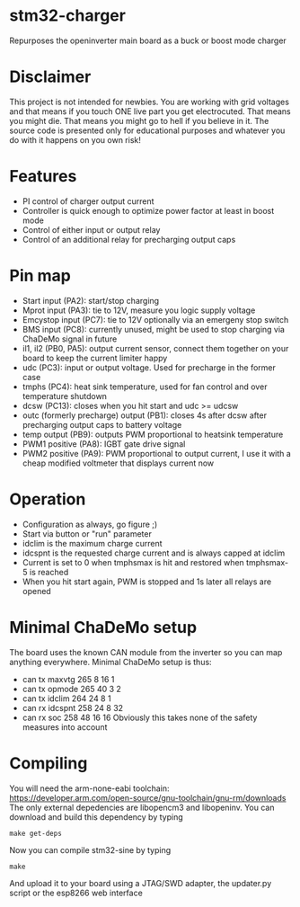 # stm32-charger
Repurposes the openinverter main board as a buck or boost mode charger

# Disclaimer
This project is not intended for newbies. You are working with grid voltages and that means if you touch ONE live part you get electrocuted. That means you might die. That means you might go to hell if you believe in it. The source code is presented only for educational purposes and whatever you do with it happens on you own risk!

# Features
- PI control of charger output current
- Controller is quick enough to optimize power factor at least in boost mode
- Control of either input or output relay
- Control of an additional relay for precharging output caps

# Pin map
- Start input (PA2): start/stop charging
- Mprot input (PA3): tie to 12V, measure you logic supply voltage
- Emcystop input (PC7): tie to 12V optionally via an emergeny stop switch
- BMS input (PC8): currently unused, might be used to stop charging via ChaDeMo signal in future
- il1, il2 (PB0, PA5): output current sensor, connect them together on your board to keep the current limiter happy
- udc (PC3): input or output voltage. Used for precharge in the former case
- tmphs (PC4): heat sink temperature, used for fan control and over temperature shutdown
- dcsw (PC13): closes when you hit start and udc >= udcsw
- outc (formerly precharge) output (PB1): closes 4s after dcsw after precharging output caps to battery voltage
- temp output (PB9): outputs PWM proportional to heatsink temperature
- PWM1 positive (PA8): IGBT gate drive signal
- PWM2 positive (PA9): PWM proportional to output current, I use it with a cheap modified voltmeter that displays current now

# Operation
- Configuration as always, go figure ;)
- Start via button or "run" parameter
- idclim is the maximum charge current
- idcspnt is the requested charge current and is always capped at idclim
- Current is set to 0 when tmphsmax is hit and restored when tmphsmax-5 is reached
- When you hit start again, PWM is stopped and 1s later all relays are opened

# Minimal ChaDeMo setup
The board uses the known CAN module from the inverter so you can map anything everywhere. Minimal ChaDeMo setup is thus:
- can tx maxvtg 265 8 16 1
- can tx opmode 265 40 3 2
- can tx idclim 264 24 8 1
- can rx idcspnt 258 24 8 32
- can rx soc 258 48 16 16
Obviously this takes none of the safety measures into account

# Compiling
You will need the arm-none-eabi toolchain: https://developer.arm.com/open-source/gnu-toolchain/gnu-rm/downloads
The only external depedencies are libopencm3 and libopeninv. You can download and build this dependency by typing

`make get-deps`

Now you can compile stm32-sine by typing

`make`

And upload it to your board using a JTAG/SWD adapter, the updater.py script or the esp8266 web interface
